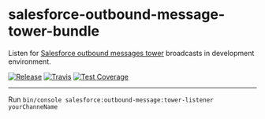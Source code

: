 # salesforce-outbound-message-tower-bundle
Listen for [Salesforce outbound messages tower](https://github.com/comsave/salesforce-outbound-message-tower) broadcasts in development environment.

[![Release](https://img.shields.io/github/v/release/comsave/salesforce-outbound-message-tower-bundle)](https://github.com/comsave/salesforce-outbound-message-tower-bundle/releases)
[![Travis](https://img.shields.io/travis/comsave/salesforce-outbound-message-tower-bundle)](https://travis-ci.org/comsave/salesforce-outbound-message-tower-bundle)
[![Test Coverage](https://img.shields.io/codeclimate/coverage/comsave/salesforce-outbound-message-tower-bundle)](https://codeclimate.com/github/comsave/salesforce-outbound-message-tower-bundle)

---

Run `bin/console salesforce:outbound-message:tower-listener yourChanneName`
